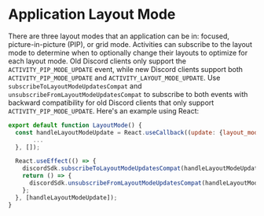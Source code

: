 # Application Layout Mode

There are three layout modes that an application can be in: focused, picture-in-picture (PIP), or grid mode. Activities can subscribe to the layout mode to determine when to optionally change their layouts to optimize for each layout mode. Old Discord clients only support the `ACTIVITY_PIP_MODE_UPDATE` event, while new Discord clients support both `ACTIVITY_PIP_MODE_UPDATE` and `ACTIVITY_LAYOUT_MODE_UPDATE`. Use `subscribeToLayoutModeUpdatesCompat` and `unsubscribeFromLayoutModeUpdatesCompat` to subscribe to both events with backward compatibility for old Discord clients that only support `ACTIVITY_PIP_MODE_UPDATE`. Here's an example using React:

```javascript
export default function LayoutMode() {
  const handleLayoutModeUpdate = React.useCallback((update: {layout_mode: number}) => {
       ...
  }, []);

  React.useEffect(() => {
    discordSdk.subscribeToLayoutModeUpdatesCompat(handleLayoutModeUpdate);
    return () => {
      discordSdk.unsubscribeFromLayoutModeUpdatesCompat(handleLayoutModeUpdate);
    };
  }, [handleLayoutModeUpdate]);
}
```
